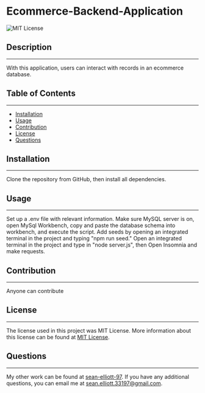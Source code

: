 
  # Ecommerce-Backend-Application
  
  ![MIT License](https://img.shields.io/static/v1?label=License&message=MIT%20License&color=green)
  
  
  ## Description
  --- 
  With this application, users can interact with records in an ecommerce database. 
  
  ## Table of Contents
  ---
  * [Installation](#installation)
  * [Usage](#usage)
  * [Contribution](#contribution)
  * [License](#license)
  * [Questions](#questions)
  
  ## Installation
  ---
  Clone the repository from GitHub, then install all dependencies.
  
  ## Usage
  ---
  Set up a .env file with relevant information. Make sure MySQL server is on, open MySql Workbench, copy and paste the database schema into workbench, and execute the script. Add seeds by opening an integrated terminal in the project and typing "npm run seed." Open an integrated terminal in the project and type in "node server.js", then Open Insomnia and make requests.
  
  ## Contribution
  ---
  Anyone can contribute
  
  ## License
  ---
  The license used in this project was MIT License. More information about this license can be found at [MIT License](https://choosealicense.com/licenses/mit/).
    
  ## Questions
  ---
  My other work can be found at <a href="https://github.com/sean-elliott-97" title="github profile" target = "blank">sean-elliott-97</a>. If you have any additional questions, you can email me at [sean.elliott.33197@gmail.com](mailto:sean.elliott.33197@gmail.com).
  
  